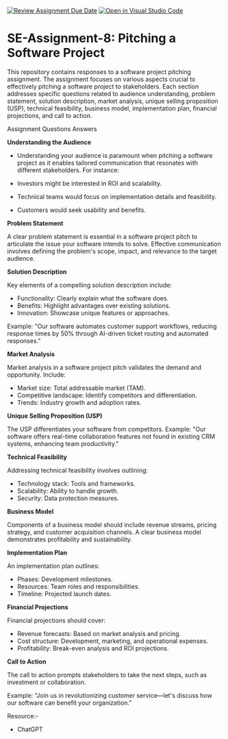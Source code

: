 [![Review Assignment Due Date](https://classroom.github.com/assets/deadline-readme-button-22041afd0340ce965d47ae6ef1cefeee28c7c493a6346c4f15d667ab976d596c.svg)](https://classroom.github.com/a/4bgukiqw)
[![Open in Visual Studio Code](https://classroom.github.com/assets/open-in-vscode-2e0aaae1b6195c2367325f4f02e2d04e9abb55f0b24a779b69b11b9e10269abc.svg)](https://classroom.github.com/online_ide?assignment_repo_id=15303989&assignment_repo_type=AssignmentRepo)

# SE-Assignment-8: Pitching a Software Project

This repository contains responses to a software project pitching assignment. The assignment focuses on various aspects crucial to effectively pitching a software project to stakeholders. Each section addresses specific questions related to audience understanding, problem statement, solution description, market analysis, unique selling proposition (USP), technical feasibility, business model, implementation plan, financial projections, and call to action.

Assignment Questions Answers

**Understanding the Audience**

- Understanding your audience is paramount when pitching a software project as it enables tailored communication that resonates with different stakeholders. For instance:

- Investors might be interested in ROI and scalability.
- Technical teams would focus on implementation details and feasibility.
- Customers would seek usability and benefits.

**Problem Statement**

A clear problem statement is essential in a software project pitch to articulate the issue your software intends to solve. Effective communication involves defining the problem's scope, impact, and relevance to the target audience.

**Solution Description**

Key elements of a compelling solution description include:

- Functionality: Clearly explain what the software does.
- Benefits: Highlight advantages over existing solutions.
- Innovation: Showcase unique features or approaches.

Example: "Our software automates customer support workflows, reducing response times by 50% through AI-driven ticket routing and automated responses."

**Market Analysis**

Market analysis in a software project pitch validates the demand and opportunity. Include:

- Market size: Total addressable market (TAM).
- Competitive landscape: Identify competitors and differentiation.
- Trends: Industry growth and adoption rates.

**Unique Selling Proposition (USP)**

The USP differentiates your software from competitors. Example: "Our software offers real-time collaboration features not found in existing CRM systems, enhancing team productivity."

**Technical Feasibility**

Addressing technical feasibility involves outlining:

- Technology stack: Tools and frameworks.
- Scalability: Ability to handle growth.
- Security: Data protection measures.

**Business Model**

Components of a business model should include revenue streams, pricing strategy, and customer acquisition channels. A clear business model demonstrates profitability and sustainability.

**Implementation Plan**

An implementation plan outlines:

- Phases: Development milestones.
- Resources: Team roles and responsibilities.
- Timeline: Projected launch dates.

**Financial Projections**

Financial projections should cover:

- Revenue forecasts: Based on market analysis and pricing.
- Cost structure: Development, marketing, and operational expenses.
- Profitability: Break-even analysis and ROI projections.

**Call to Action**

The call to action prompts stakeholders to take the next steps, such as investment or collaboration. 

Example: "Join us in revolutionizing customer service—let's discuss how our software can benefit your organization."

Resource:-
- ChatGPT